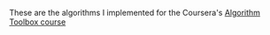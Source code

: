 These are the algorithms I implemented for the Coursera's [Algorithm Toolbox course](https://www.coursera.org/learn/algorithmic-toolbox)
